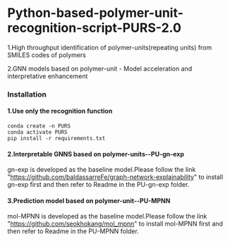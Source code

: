 # Python-based-polymer-unit-recognition-script-PURS-2.0
1.High throughput identification of polymer-units(repeating units) from SMILES codes of polymers

2.GNN models based on polymer-unit - Model acceleration and interpretative enhancement

### Installation
#### 1.Use only the recognition function
```
conda create -n PURS
conda activate PURS
pip install -r requirements.txt
```
#### 2.Interpretable GNNS based on polymer-units--PU-gn-exp

gn-exp is developed as the baseline model.Please follow the link "https://github.com/baldassarreFe/graph-network-explainability" to install gn-exp first and then refer to Readme in the PU-gn-exp folder.

#### 3.Prediction model based on polymer-unit--PU-MPNN
mol-MPNN is developed as the baseline model.Please follow the link "https://github.com/seokhokang/mol_mpnn" to install mol-MPNN first and then refer to Readme in the PU-MPNN folder.


